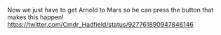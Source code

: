 Now we just have to get Arnold to Mars so he can press the button that makes this happen! https://twitter.com/Cmdr_Hadfield/status/927761890947846146